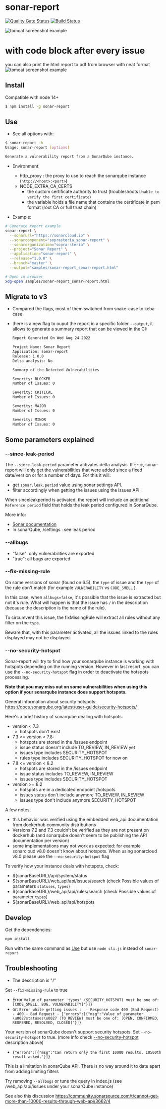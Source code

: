 # sonar-report

[![Quality Gate Status](https://sonarcloud.io/api/project_badges/measure?project=soprasteria_sonar-report&metric=alert_status)](https://sonarcloud.io/dashboard?id=soprasteria_sonar-report)
[![Build Status](https://travis-ci.org/soprasteria/sonar-report.svg?branch=master)](https://github.com/soprasteria/sonar-report)

![tomcat screenshot example](screenshots/tomcat1.png "tomcat screenshot example")
# with code block after every issue
you can also print the html report to pdf from browser with neat format
![tomcat screenshot example](screenshots/tomcat2.png "tomcat screenshot example")

## Install

Compatible with node 14+

```bash
$ npm install -g sonar-report
```

## Use

- See all options with:

```bash
$ sonar-report -h
Usage: sonar-report [options]

Generate a vulnerability report from a SonarQube instance.
```

- Environment:

  - http_proxy : the proxy to use to reach the sonarqube instance (`http://<host>:<port>`)
  - NODE_EXTRA_CA_CERTS
    - the custom certificate authority to trust (troubleshoots `Unable to verify the first certificate`)
    - the variable holds a file name that contains the certificate in pem format (root CA or full trust chain)

- Example:

```bash
# Generate report example
sonar-report \
  --sonarurl="https://sonarcloud.io" \
  --sonarcomponent="soprasteria_sonar-report" \
  --sonarorganization="sopra-steria" \
  --project="Sonar Report" \
  --application="sonar-report" \
  --release="1.0.0" \
  --branch="master" \
  --output="samples/sonar-report_sonar-report.html"

# Open in browser
xdg-open samples/sonar-report_sonar-report.html
```

## Migrate to v3

- Compared the flags, most of them switched from snake-case to keba-case
- there is a new flag to ouput the report in a specific folder `--output`, it allows to generate a summary report that can be viewed in the CI:

  ```txt
  Report Generated On Wed Aug 24 2022

  Project Name: Sonar Report
  Application: sonar-report
  Release: 1.0.0
  Delta analysis: No

  Summary of the Detected Vulnerabilities

  Severity: BLOCKER
  Number of Issues: 0

  Severity: CRITICAL
  Number of Issues: 0

  Severity: MAJOR
  Number of Issues: 0

  Severity: MINOR
  Number of Issues: 0
  ```

## Some parameters explained

### --since-leak-period

The `--since-leak-period` parameter activates delta analysis. If `true`, sonar-report will only get the vulnerabilities that were added since a fixed date/version or for a number of days. For this it will:

- get `sonar.leak.period` value using sonar settings API.
- filter accordingly when getting the issues using the issues API.

When sinceleakperiod is activated, the report will include an additional `Reference period` field that holds the leak period configured in SonarQube.

More info:

- [Sonar documentation](https://docs.sonarqube.org/latest/user-guide/fixing-the-water-leak/ "leak period")
- In sonarQube, /settings : see leak period

### --allbugs

- "false": only vulnerabilities are exported
- "true": all bugs are exported

### --fix-missing-rule

On some versions of sonar (found on 6.5), the `type` of issue and the `type` of the rule don't match (for example `VULNERABILITY` vs `CODE_SMELL` ).

In this case, when `allbugs=false`, it's possible that the issue is extracted but not it's rule. What will happen is that the issue has `/` in the description (because the description is the name of the rule).

To circumvent this issue, the fixMissingRule will extract all rules without any filter on the `type`.

Beware that, with this parameter activated, all the issues linked to the rules displayed may not be displayed.

### --no-security-hotspot

Sonar-report will try to find how your sonarqube instance is working with hotspots depending on the running version. However in last resort, you can use the `--no-security-hotspot` flag in order to deactivate the hotspots processing.

**Note that you may miss out on some vulnerabilities when using this option if your sonarqube instance does support hotspots.**

General information about security hotspots: https://docs.sonarqube.org/latest/user-guide/security-hotspots/

Here's a brief history of sonarqube dealing with hotspots.

- version < 7.3
  - hotspots don't exist
- 7.3 <= version < 7.8:
  - hotspots are stored in the /issues endpoint
  - issue status doesn't include TO_REVIEW, IN_REVIEW yet
  - issues type includes SECURITY_HOTSPOT
  - rules type includes SECURITY_HOTSPOT for now on
- 7.8 <= version < 8.2
  - hotspots are stored in the /issues endpoint
  - issue status includes TO_REVIEW, IN_REVIEW
  - issues type includes SECURITY_HOTSPOT
- version >= 8.2
  - hotspots are in a dedicated endpoint /hotspots
  - issues status don't include anymore TO_REVIEW, IN_REVIEW
  - issues type don't include anymore SECURITY_HOTSPOT

A few notes:

- this behavior was verified using the embedded web_api documentation from dockerhub community distributions
- Versions 7.2 and 7.3 couldn't be verified as they are not present on dockerhub (and sonarqube doesn't seem to be publishing the API documentation per version)
- some implementations may not work as expected: for example sonarcloud v8.0 doesn't know about hotspots. When using sonarcloud v8.0 please use the `--no-security-hotspot` flag

To verify how your instance deals with hotspots, check:

- ${sonarBaseURL}/api/system/status
- ${sonarBaseURL}/web_api/api/issues/search (check Possible values of parameters `statuses`, `types`)
- ${sonarBaseURL}/web_api/api/rules/search (check Possible values of parameter `types`)
- ${sonarBaseURL}/web_api/api/hotspots

## Develop

Get the dependencies:

```bash
npm install
```

Run with the same command as [Use](#use) but use `node cli.js` instead of `sonar-report`

## Troubleshooting

- The description is "/"

Set `--fix-missing-rule` to true

- Error `Value of parameter 'types' (SECURITY_HOTSPOT) must be one of: [CODE_SMELL, BUG, VULNERABILITY]"}]}`
- or: `Error while getting issues :  - Response code 400 (Bad Request) - 400 - Bad Request - {"errors":[{"msg":"Value of parameter \u0027statuses\u0027 (TO_REVIEW) must be one of: [OPEN, CONFIRMED, REOPENED, RESOLVED, CLOSED]"}]}`

Your version of sonarQube doesn't support security hotspots. Set `--no-security-hotspot` to true. (more info check [--no-security-hotspot](#no-security-hotspot) description above)

- `{"errors":[{"msg":"Can return only the first 10000 results. 10500th result asked."}]}`

This is a limitation in sonarQube API. There is no way around it to date apart from adding limiting filters

Try removing `--allbugs` or tune the query in index.js (see /web_api/api/issues under your sonarQube instance)

See also this discussion <https://community.sonarsource.com/t/cannot-get-more-than-10000-results-through-web-api/3662/4>

